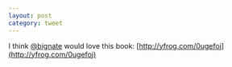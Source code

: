 ```yaml
---
layout: post
category: tweet
---
```

I think [@bignate](http://twitter.com/bignate) would love this book: [http://yfrog.com/0ugefoj](http://yfrog.com/0ugefoj)
